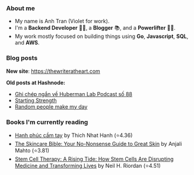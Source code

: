 ### About me

- My name is Anh Tran (Violet for work).
- I'm a **Backend Developer** 👩‍💻, a **Blogger** 📚, and a **Powerlifter** 🏋🏻‍.
- My work mostly focused on building things using **Go**, **Javascript**, **SQL**, and **AWS**.
<!-- 
![Japananh's GitHub stats](https://github-readme-stats.vercel.app/api?username=japananh&theme=buefy&show_icons=true)

### Connect with me 📫

<p align="left">
<a href="https://linkedin.com/in/japananh" target="blank"><img align="center" src="https://raw.githubusercontent.com/rahuldkjain/github-profile-readme-generator/master/src/images/icons/Social/linked-in-alt.svg" alt="japananh" height="30" width="40" /></a>
<a href="https://stackoverflow.com/users/8546128/anh-nhat-tran" target="blank"><img align="center" src="https://raw.githubusercontent.com/rahuldkjain/github-profile-readme-generator/master/src/images/icons/Social/stack-overflow.svg" alt="10866798" height="30" width="40" /></a>
<a href="mailto:japananh@gmail.com"><img align="center" src="https://raw.githubusercontent.com/timche/gmail-desktop/main/media/icon.svg" alt="nsspathirana@gmail.com" height="40" width="40" /></a>
<a><img align="right" src="https://komarev.com/ghpvc/?username=japananh&label=Profile%20views&color=0e75b6&style=flat" alt="senpathi" /></a>
</p> -->

### Blog posts

**New site**: https://thewriteratheart.com

**Old posts at Hashnode:**

<!-- BLOG-POST-LIST:START -->
- [Ghi chép ngắn về Huberman Lab Podcast số 88](https://nanacoder.hashnode.dev/ghi-chep-ngan-ve-huberman-lab-podcast-so-88)
- [Starting Strength](https://nanacoder.hashnode.dev/starting-strength)
- [Random people make my day](https://nanacoder.hashnode.dev/random-people-make-my-day)
<!-- BLOG-POST-LIST:END -->

### Books I'm currently reading
<!-- GOODREADS-LIST:START -->
- [Hạnh phúc cầm tay](https://www.goodreads.com/review/show/7034866308?utm_medium=api&utm_source=rss) by Thich Nhat Hanh (⭐️4.36)
- [The Skincare Bible: Your No-Nonsense Guide to Great Skin](https://www.goodreads.com/review/show/6887313051?utm_medium=api&utm_source=rss) by Anjali Mahto (⭐️3.81)
- [Stem Cell Therapy: A Rising Tide: How Stem Cells Are Disrupting Medicine and Transforming Lives](https://www.goodreads.com/review/show/6702782915?utm_medium=api&utm_source=rss) by Neil H. Riordan (⭐️4.51)
<!-- GOODREADS-LIST:END -->
